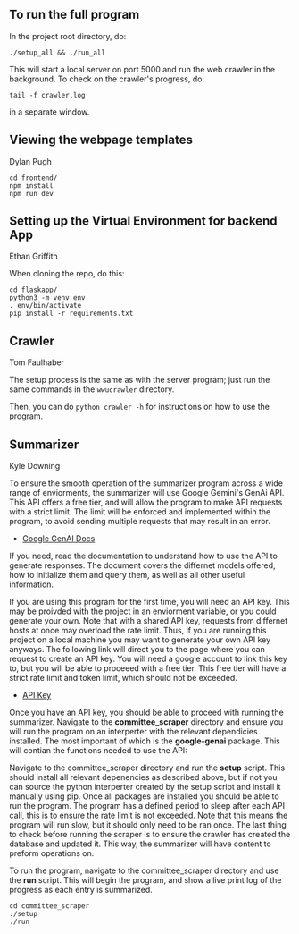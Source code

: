 ## To run the full program

In the project root directory, do:
```
./setup_all && ./run_all
```

This will start a local server on port 5000 and run the web crawler in the background. To check on the crawler's progress, do:
```
tail -f crawler.log
```
in a separate window.

## Viewing the webpage templates
Dylan Pugh

```
cd frontend/
npm install
npm run dev
```

## Setting up the Virtual Environment for backend App
Ethan Griffith

When cloning the repo, do this:
```
cd flaskapp/
python3 -m venv env
. env/bin/activate
pip install -r requirements.txt
```

## Crawler
Tom Faulhaber

The setup process is the same as with the server program; just run the same commands in the `wwucrawler` directory.

Then, you can do `python crawler -h` for instructions on how to use the program.

## Summarizer
Kyle Downing

To ensure the smooth operation of the summarizer program across a wide range of enviorments, the summarizer will use Google Gemini's GenAi API. This API offers a free tier, and will allow the program to make API requests with a strict limit. The limit will be enforced and implemented within the program, to avoid sending multiple requests that may result in an error.

- [Google GenAI Docs](https://ai.google.dev/gemini-api/docs)

If you need, read the documentation to understand how to use the API to generate responses. The document covers the differnet models offered, how to initialize them and query them, as well as all other useful information.

If you are using this program for the first time, you will need an API key. This may be proivded with the project in an enviorment variable, or you could generate your own. Note that with a shared API key, requests from differnet hosts at once may overload the rate limit. Thus, if you are running this project on a local machine you may want to generate your own API key anyways. The following link will direct you to the page where you can request to create an API key. You will need a google account to link this key to, but you will be able to proceeed with a free tier. This free tier will have a strict rate limit and token limit, which should not be exceeded. 

- [API Key](https://https://aistudio.google.com/api-keys)

Once you have an API key, you should be able to proceed with running the summarizer. Navigate to the **committee_scraper** directory and ensure you will run the program on an interperter with the relevant dependicies installed. The most important of which is the **google-genai** package. This will contian the functions needed to use the API:

Navigate to the committee_scraper directory and run the **setup** script. This should install all relevant depenencies as described above, but if not you can source the python interperter created by the setup script and install it manually using pip. Once all packages are installed you should be able to run the program. The program has a defined period to sleep after each API call, this is to ensure the rate limit is not exceeded. Note that this means the program will run slow, but it should only need to be ran once. The last thing to check before running the scraper is to ensure the crawler has created the database and updated it. This way, the summarizer will have content to preform operations on.

To run the program, navigate to the committee_scraper directory and use the **run** script. This will begin the program, and show a live print log of the progress as each entry is summarized.

```
cd committee_scraper
./setup
./run
```
